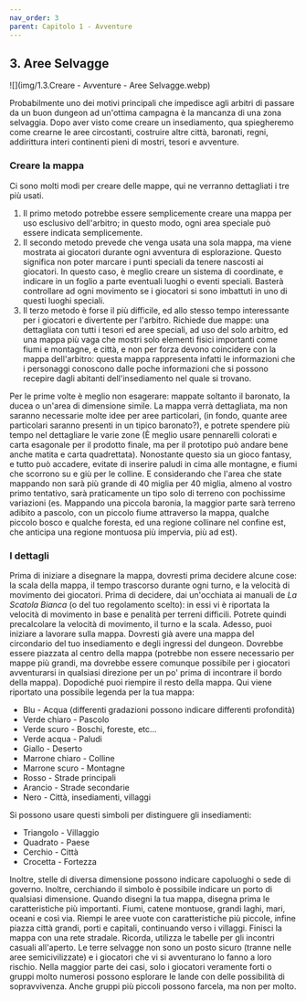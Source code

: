 ```yaml
---
nav_order: 3
parent: Capitolo 1 - Avventure
---
```

## 3. Aree Selvagge

![](img/1.3.Creare - Avventure - Aree Selvagge.webp)

Probabilmente uno dei motivi principali che impedisce agli arbitri di passare da un buon dungeon ad un'ottima campagna è la mancanza di una zona selvaggia. Dopo aver visto come creare un insediamento, qua spiegheremo come crearne le aree circostanti, costruire altre città, baronati, regni, addirittura interi continenti pieni di mostri, tesori e avventure.

### Creare la mappa

Ci sono molti modi per creare delle mappe, qui ne verranno dettagliati i tre più usati.

1.  Il primo metodo potrebbe essere semplicemente creare una mappa per uso esclusivo dell'arbitro; in questo modo, ogni area speciale può essere indicata semplicemente.
2.  Il secondo metodo prevede che venga usata una sola mappa, ma viene mostrata ai giocatori durante ogni avventura di esplorazione. Questo significa non poter marcare i punti speciali da tenere nascosti ai giocatori. In questo caso, è meglio creare un sistema di coordinate, e indicare in un foglio a parte eventuali luoghi o eventi speciali. Basterà controllare ad ogni movimento se i giocatori si sono imbattuti in uno di questi luoghi speciali.
3.  Il terzo metodo è forse il più difficile, ed allo stesso tempo interessante per i giocatori e divertente per l'arbitro. Richiede due mappe: una dettagliata con tutti i tesori ed aree speciali, ad uso del solo arbitro, ed una mappa più vaga che mostri solo elementi fisici importanti come fiumi e montagne, e città, e non per forza devono coincidere con la mappa dell'arbitro: questa mappa rappresenta infatti le informazioni che i personaggi conoscono dalle poche informazioni che si possono recepire dagli abitanti dell'insediamento nel quale si trovano.

Per le prime volte è meglio non esagerare: mappate soltanto il baronato, la ducea o un'area di dimensione simile. La mappa verrà dettagliata, ma non saranno necessarie molte idee per aree particolari, (in fondo, quante aree particolari saranno presenti in un tipico baronato?), e potrete spendere più tempo nel dettagliare le varie zone (È meglio usare pennarelli colorati e carta esagonale per il prodotto finale, ma per il prototipo può andare bene anche matita e carta quadrettata).
Nonostante questo sia un gioco fantasy, e tutto può accadere, evitate di inserire paludi in cima alle montagne, e fiumi che scorrono su e giù per le colline. E considerando che l'area che state mappando non sarà più grande di 40 miglia per 40 miglia, almeno al vostro primo tentativo, sarà praticamente un tipo solo di terreno con pochissime variazioni (es. Mappando una piccola baronia, la maggior parte sarà terreno adibito a pascolo, con un piccolo fiume attraverso la mappa, qualche piccolo bosco e qualche foresta, ed una regione collinare nel confine est, che anticipa una regione montuosa più impervia, più ad est).

### I dettagli

Prima di iniziare a disegnare la mappa, dovresti prima decidere alcune cose: la scala della mappa, il tempo trascorso durante ogni turno, e la velocità di movimento dei giocatori. Prima di decidere, dai un'occhiata ai manuali de *La Scatola Bianca* (o del tuo regolamento scelto): in essi vi è riportata la velocità di movimento in base e penalità per terreni difficili. Potrete quindi precalcolare la velocità di movimento, il turno e la scala.
Adesso, puoi iniziare a lavorare sulla mappa. Dovresti già avere una mappa del circondario del tuo insediamento e degli ingressi del dungeon. Dovrebbe essere piazzata al centro della mappa (potrebbe non essere necessario per mappe più grandi, ma dovrebbe essere comunque possibile per i giocatori avventurarsi in qualsiasi direzione per un po' prima di incontrare il bordo della mappa). Dopodiché puoi riempire il resto della mappa. Qui viene riportato una possibile legenda per la tua mappa:

-   Blu - Acqua (differenti gradazioni possono indicare differenti profondità)
-   Verde chiaro - Pascolo
-   Verde scuro - Boschi, foreste, etc...
-   Verde acqua - Paludi
-   Giallo - Deserto
-   Marrone chiaro - Colline
-   Marrone scuro - Montagne
-   Rosso - Strade principali
-   Arancio - Strade secondarie
-   Nero - Città, insediamenti, villaggi

Si possono usare questi simboli per distinguere gli insediamenti:

-   Triangolo - Villaggio
-   Quadrato - Paese
-   Cerchio - Città
-   Crocetta - Fortezza

Inoltre, stelle di diversa dimensione possono indicare capoluoghi o sede di governo. Inoltre, cerchiando il simbolo è possibile indicare un porto di qualsiasi dimensione.
Quando disegni la tua mappa, disegna prima le caratteristiche più importanti. Fiumi, catene montuose, grandi laghi, mari, oceani e così via. Riempi le aree vuote con caratteristiche più piccole, infine piazza città grandi, porti e capitali, continuando verso i villaggi. Finisci la mappa con una rete stradale.
Ricorda, utilizza le tabelle per gli incontri casuali all'aperto. Le terre selvagge non sono un posto sicuro (tranne nelle aree semicivilizzate) e i giocatori che vi si avventurano lo fanno a loro rischio. Nella maggior parte dei casi, solo i giocatori veramente forti o gruppi molto numerosi possono esplorare le lande con delle possibilità di sopravvivenza. Anche gruppi più piccoli possono farcela, ma non per molto.